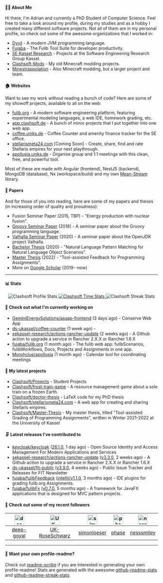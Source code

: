 #### 👨‍💻 About Me

Hi there, I'm Adrian and currently a PhD Student of Computer Science.
Feel free to take a look around my profile, during my studies and as a hobby I created many different software projects.
Not all of them are in my personal profile, so check out some of the awesome organizations that I worked in:

- [Dyvil](https://github.com/Dyvil) - A modern JVM programming language.
- [Fujaba](https://github.com/fujaba) - The Fulib Tool Suite for developer productivity.
- [SE Kassel Research](https://github.com/sekassel-research) - Projects at the Software Engineering Research Group Kassel.
- [Clashsoft-Mods](https://github.com/Clashsoft-Mods) - My old Minecraft modding projects.
- [Minestrappolation](https://github.com/MinestrapTeam) - Also Minecraft modding, but a larger project and team.

#### 🏠 Websites

Want to see my work without reading a bunch of code?
Here are some of my showoff projects, available to all on the web:

- [fulib.org](https://www.fulib.org) - A modern software engineering platform, featuring experimental modeling languages, a web IDE, homework grading, etc.
- [app.clashsoft.de](https://app.clashsoft.de) - A bunch of minor projects that I put together into one web app.
- [coffee.uniks.de](https://coffee.uniks.de/) - Coffee Counter and amenity finance tracker for the SE office.
- [stellarismeta24.com](https://stellarismeta24.com) [Coming Soon] - Create, share, find and rate Stellaris empires for your next playthrough.
- [apollusia.uniks.de](https://apollusia.uniks.de) - Organise group and 1:1 meetings with this clean, free, and powerful tool.

Most of these are made with Angular (frontend), NestJS (backend), MongoDB (database), Nx (workspace/build) and my own [Mean-Stream](https://github.com/Clashsoft/Meanstream) library.

#### 📄 Papers

And for those of you into reading, here are some of my papers and theses (in increasing order of quality and proudness):

- Fusion Seminar Paper (2015, TBP) - "Energy production with nuclear fusion".
- [Groovy Seminar Paper](https://github.com/Clashsoft/Seminar-Groovy) (2018) - A seminar paper about the Groovy programming language.
- [Valhalla Seminar Paper](https://github.com/Clashsoft/Seminar-Valhalla) (2020) - A seminar paper about the OpenJDK project Valhalla.
- [Bachelor Thesis](https://github.com/Clashsoft/Bachelor-Thesis) (2020) - "Natural Language Pattern Matching for Natural Language Object Scenarios".
- [Master Thesis](https://github.com/Clashsoft/Master-Thesis) (2022) - "Tool-assisted Feedback for Programming Assignments".
- More on [Google Scholar](https://scholar.google.com/citations?user=8mKnH8wAAAAJ&hl=en&oi=ao) (2019--now)

---

#### 📊 Stats

<div align=center>
  <img src="https://github-readme-stats.vercel.app/api?username=Clashsoft&show_icons=true&theme=dark&count_private=true&icon_color=0075ff&include_all_commits=true" alt="Clashsoft Profile Stats">

    

  <a href="https://wakatime.com/@Clashsoft">
    <img src="https://github-readme-stats.vercel.app/api/wakatime?username=Clashsoft&theme=dark&layout=compact&langs_count=10" alt="Clashsoft Time Stats">
  </a>

  <img src="http://github-readme-streak-stats.herokuapp.com?user=Clashsoft&theme=dark" alt="Clashsoft Streak Stats">
</div>

#### 👷‍ Check out what I'm currently working on

- [GeminiEnergySolutions/assap-frontend](https://github.com/GeminiEnergySolutions/assap-frontend) (3 days ago) - Conserve Web App
- [ds-ukassel/coffee-counter](https://github.com/ds-ukassel/coffee-counter) (1 week ago) - 
- [sekassel-research/actions-rancher-update](https://github.com/sekassel-research/actions-rancher-update) (2 weeks ago) - A Github action to upgrade a service in Rancher 2.X.X or Rancher 1.6.X
- [fujaba/fulib.org](https://github.com/fujaba/fulib.org) (1 month ago) - The fulib web app: fulibScenarios, fulibWorkflows, Docs, Projects and Assignments in one app.
- [Morphclue/apollusia](https://github.com/Morphclue/apollusia) (1 month ago) - Calendar tool for coordinating meetings

#### 🌱 My latest projects

- [Clashsoft/Projects](https://github.com/Clashsoft/Projects) - Student Projects
- [Clashsoft/frost-train-game](https://github.com/Clashsoft/frost-train-game) - A resource management game about a sole train on a frozen Earth.
- [Clashsoft/doctor-thesis](https://github.com/Clashsoft/doctor-thesis) - LaTeX code for my PhD thesis
- [Clashsoft/stellarismeta24.com](https://github.com/Clashsoft/stellarismeta24.com) - A web app for creating and sharing Stellaris empires.
- [Clashsoft/Master-Thesis](https://github.com/Clashsoft/Master-Thesis) - My master thesis, titled &#34;Tool-assisted Grading of Programming Assignments&#34;, written in Winter 2021-2022 at the University of Kassel

#### 🗜 Latest releases I've contributed to

- [keycloak/keycloak](https://github.com/keycloak/keycloak) ([26.1.0](https://github.com/keycloak/keycloak/releases/tag/26.1.0), 1 day ago) - Open Source Identity and Access Management For Modern Applications and Services
- [sekassel-research/actions-rancher-update](https://github.com/sekassel-research/actions-rancher-update) ([v3.3.0](https://github.com/sekassel-research/actions-rancher-update/releases/tag/v3.3.0), 2 weeks ago) - A Github action to upgrade a service in Rancher 2.X.X or Rancher 1.6.X
- [ds-ukassel/fit-public](https://github.com/ds-ukassel/fit-public) ([v3.9.0](https://github.com/ds-ukassel/fit-public/releases/tag/v3.9.0), 4 weeks ago) - Public Issue Tracker and Releases for FIT Newsletter
- [fujaba/fulibFeedback](https://github.com/fujaba/fulibFeedback) ([intellij/v1.1.0](https://github.com/fujaba/fulibFeedback/releases/tag/intellij/v1.1.0), 3 months ago) - IDE plugins for grading fulib.org Assignments.
- [fujaba/fulibFx](https://github.com/fujaba/fulibFx) ([v0.7.0](https://github.com/fujaba/fulibFx/releases/tag/v0.7.0), 5 months ago) - A framework for JavaFX applications that is designed for MVC pattern projects.

#### 🚶 Check out some of my recent followers

| [<img src="https://github.com/deep-goyal.png?size=128" alt="deep-goyal Profile Avatar" width="32">](https://github.com/deep-goyal)| [<img src="https://github.com/UK-RoseSchwarz.png?size=128" alt="UK-RoseSchwarz Profile Avatar" width="32">](https://github.com/UK-RoseSchwarz)| [<img src="https://github.com/simonloeser.png?size=128" alt="simonloeser Profile Avatar" width="32">](https://github.com/simonloeser)| [<img src="https://github.com/phase.png?size=128" alt="phase Profile Avatar" width="32">](https://github.com/phase)| [<img src="https://github.com/nesssmiley.png?size=128" alt="nesssmiley Profile Avatar" width="32">](https://github.com/nesssmiley)|
|:---:|:---:|:---:|:---:|:---:|
| [deep-goyal](https://github.com/deep-goyal)| [UK-RoseSchwarz](https://github.com/UK-RoseSchwarz)| [simonloeser](https://github.com/simonloeser)| [phase](https://github.com/phase)| [nesssmiley](https://github.com/nesssmiley)|

---

#### 📇 Want your own profile-readme?
Check out [readme-scribe](https://github.com/muesli/readme-scribe) if you are interested in generating your own profile-readme!
Stats are generated with the awesome [github-readme-stats](https://github.com/anuraghazra/github-readme-stats) and [github-readme-streak-stats](https://github.com/DenverCoder1/github-readme-streak-stats).
